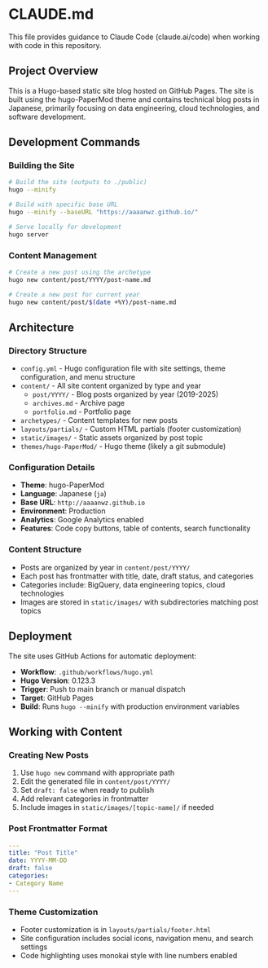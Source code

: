 # CLAUDE.md

This file provides guidance to Claude Code (claude.ai/code) when working with code in this repository.

## Project Overview

This is a Hugo-based static site blog hosted on GitHub Pages. The site is built using the hugo-PaperMod theme and contains technical blog posts in Japanese, primarily focusing on data engineering, cloud technologies, and software development.

## Development Commands

### Building the Site
```bash
# Build the site (outputs to ./public)
hugo --minify

# Build with specific base URL
hugo --minify --baseURL "https://aaaanwz.github.io/"

# Serve locally for development
hugo server
```

### Content Management
```bash
# Create a new post using the archetype
hugo new content/post/YYYY/post-name.md

# Create a new post for current year
hugo new content/post/$(date +%Y)/post-name.md
```

## Architecture

### Directory Structure
- `config.yml` - Hugo configuration file with site settings, theme configuration, and menu structure
- `content/` - All site content organized by type and year
  - `post/YYYY/` - Blog posts organized by year (2019-2025)
  - `archives.md` - Archive page
  - `portfolio.md` - Portfolio page
- `archetypes/` - Content templates for new posts
- `layouts/partials/` - Custom HTML partials (footer customization)
- `static/images/` - Static assets organized by post topic
- `themes/hugo-PaperMod/` - Hugo theme (likely a git submodule)

### Configuration Details
- **Theme**: hugo-PaperMod
- **Language**: Japanese (`ja`)
- **Base URL**: `http://aaaanwz.github.io`
- **Environment**: Production
- **Analytics**: Google Analytics enabled
- **Features**: Code copy buttons, table of contents, search functionality

### Content Structure
- Posts are organized by year in `content/post/YYYY/`
- Each post has frontmatter with title, date, draft status, and categories
- Categories include: BigQuery, data engineering topics, cloud technologies
- Images are stored in `static/images/` with subdirectories matching post topics

## Deployment

The site uses GitHub Actions for automatic deployment:
- **Workflow**: `.github/workflows/hugo.yml`
- **Hugo Version**: 0.123.3
- **Trigger**: Push to main branch or manual dispatch
- **Target**: GitHub Pages
- **Build**: Runs `hugo --minify` with production environment variables

## Working with Content

### Creating New Posts
1. Use `hugo new` command with appropriate path
2. Edit the generated file in `content/post/YYYY/`
3. Set `draft: false` when ready to publish
4. Add relevant categories in frontmatter
5. Include images in `static/images/[topic-name]/` if needed

### Post Frontmatter Format
```yaml
---
title: "Post Title"
date: YYYY-MM-DD
draft: false
categories:
- Category Name
---
```

### Theme Customization
- Footer customization is in `layouts/partials/footer.html`
- Site configuration includes social icons, navigation menu, and search settings
- Code highlighting uses monokai style with line numbers enabled